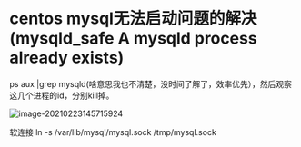 # centos mysql无法启动问题的解决(mysqld_safe A mysqld process already exists)

ps aux |grep mysqld(啥意思我也不清楚，没时间了解了，效率优先），然后观察这几个进程的id，分别kill掉。

![image-20210223145715924](C:\Users\14579\AppData\Roaming\Typora\typora-user-images\image-20210223145715924.png)

 软连接  ln -s /var/lib/mysql/mysql.sock /tmp/mysql.sock